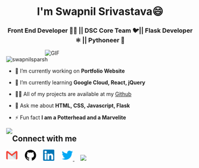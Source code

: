 <h1 align="center">I'm Swapnil Srivastava😄</h1>
<h3 align="center">Front End Developer 👨‍💻 || DSC Core Team 🐦|| Flask Developer ⚛️ || Pythoneer 🐍</h3>

<img align="right" alt="GIF" src="https://i.imgur.com/8MupZHY.gif" width="400px" />


<p align="left"> <img src="https://komarev.com/ghpvc/?username=swapnilsparsh&label=Profile+Views" alt="swapnilsparsh" /> </p>

- 🔭 I’m currently working on **Portfolio Website**

- 🌱 I’m currently learning **Google Cloud, React, jQuery**

- 👨‍💻 All of my projects are available at my [Github](https://github.com/swapnilsparsh?tab=repositories)

- 💬 Ask me about **HTML, CSS, Javascript, Flask**

- ⚡ Fun fact **I am a Potterhead and a Marvelite**

<img align="left" src="https://github-readme-stats.vercel.app/api?username=swapnilsparsh&show_icons=true&hide_border=false" />

## Connect with me

<p align=>
 <a href="arezona.lucky55@gmail.com"><img src="https://github.com/deut-erium/deut-erium/blob/master/assets/gmail.svg" width="30px" alt="mail"></a> &nbsp; &nbsp;
 <a href="https://github.com/swapnilsparsh"><img src="https://github.com/deut-erium/deut-erium/blob/master/assets/github.svg" width="30px" alt="mail"></a> &nbsp; &nbsp;
 <a href="https://www.linkedin.com/in/swapnil-srivastava-sparsh/"><img src="https://github.com/deut-erium/deut-erium/blob/master/assets/linkedin.svg" width="30px" alt="LinkedIn"></a> &nbsp; &nbsp;
  <a href="https://twitter.com/swapnilsparsh"><img src="https://github.com/deut-erium/deut-erium/blob/master/assets/twitter.svg" width="30px" alt="Twitter">     </a> &nbsp; &nbsp;
 <a href = "https://instagram.com/swapnilsparsh"><img src = "https://github.com/hardeep0598/hardeep0598/blob/master/Instagram.svg" width='30px'></a>
</p>


